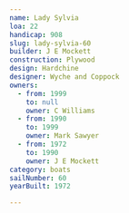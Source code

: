 ```yaml
---
name: Lady Sylvia
loa: 22
handicap: 908
slug: lady-sylvia-60
builder: J E Mockett
construction: Plywood
design: Hardchine
designer: Wyche and Coppock
owners:
  - from: 1999
    to: null
    owner: C Williams
  - from: 1990
    to: 1999
    owner: Mark Sawyer
  - from: 1972
    to: 1990
    owner: J E Mockett
category: boats
sailNumber: 60
yearBuilt: 1972

---
```

